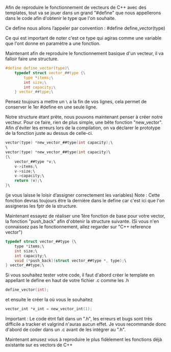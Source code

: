 Afin de reproduire le fonctionnement de vecteurs de C++ avec des
templates, tout va se jouer dans un grand "#define" que nous
appellerons dans le code afin d'obtenir le type que l'on souhaite.

Ce define nous allons l’appeler par convention :
#define define_vector(type)



Ce qui est important de noter c'est ce type qui agiras comme une
variable que l'ont donne en paramètre a une fonction.

Maintenant afin de reproduire le fonctionnement basique d'un
vecteur, il va falloir faire une structure.

```C
#define define_vector(type)\
    typedef struct vector_##type {\
        type *items;\
        int size;\
        int capacity;\
    } vector_##type;\
 ```

Pensez toujours a mettre un `\` a la fin de vos lignes, cela
permet de conserver le 1er #define en une seule ligne.



Notre structure étant prête, nous pouvons maintenant penser
à créer notre vecteur.
Pour ce faire, rien de plus simple, une bête fonction
"new_vector".
Afin d'éviter les erreurs lors de la compilation, on va déclarer
le prototype de la fonction juste au dessus de celle-ci.

```C
vector(type) *new_vector_##type(int capacity);\
\
vector(type) *new_vector_##type(int capacity)\
{\
    vector_##type *v;\
    v->items;\
    v->size;\
    v->capacity;\
    return (v);\
}\
```

(je vous laisse le loisir d’assigner correctement les variables)
Note : Cette fonction devras toujours être la dernière dans le
define car c'est ici que l'on assigneras les fptr de la structure.



Maintenant essayez de réaliser une 1ère fonction de base pour
votre vector, la fonction "push_back" afin d'obtenir la structure
suivante.
(Si vous n'en connaissez pas le fonctionnement, allez regarder
sur "C++ reference vector")

```C
typedef struct vector_##type {\
    type *items;\
    int size;\
    int capacity;\
    void (*push_back)(struct vector_##type *, type);\
} vector_##type;\
```


Si vous souhaitez tester votre code, il faut d'abord créer le
template en appellant le define en haut de votre fichier .c
comme les .h

```C
define_vector(int);
```

et ensuite le créer la où vous le souhaitez

```C
vector_int *v_int = new_vector_int(1);
```

Important : Le code étnt fait dans un ".h", les erreurs et bugs
sont très difficile a tracker et valgrind n'auras aucun effet.
Je vous recommande donc d'abord de coder dans un .c avant de les
intégrer au ".h".


Maintenant amusez vous à reproduire le plus fidèlement les
fonctions déjà existante sur es vectors de C++
